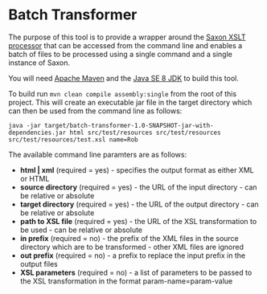 # Batch Transformer

The purpose of this tool is to provide a wrapper around the [Saxon XSLT processor](http://www.saxonica.com/welcome/welcome.xml) that can be accessed from the command line and enables a batch of files to be processed using a single command and a single instance of Saxon.

You will need [Apache Maven](https://maven.apache.org/) and the [Java SE 8 JDK](http://www.oracle.com/technetwork/java/javase/downloads/index-jsp-138363.html) to build this tool. 

To build run `mvn clean compile assembly:single` from the root of this project. This will create an executable jar file in the target directory which can then be used from the command line as follows:
 
    java -jar target/batch-transformer-1.0-SNAPSHOT-jar-with-dependencies.jar html src/test/resources src/test/resources src/test/resources/test.xsl name=Rob

The available command line paramters are as follows:

- **html | xml** (required = yes) - specifies the output format as either XML or HTML
- **source directory** (required = yes) - the URL of the input directory - can be relative or absolute
- **target directory** (required = yes) - the URL of the output directory - can be relative or absolute
- **path to XSL file** (required = yes) - the URL of the XSL transformation to be used - can be relative or absolute 
- **in prefix** (required = no) - the prefix of the XML files in the source directory which are to be transformed - other XML files are ignored 
- **out prefix** (required = no) - a prefix to replace the input prefix in the output files 
- **XSL parameters** (required = no) - a list of parameters to be passed to the XSL transformation in the format param-name=param-value